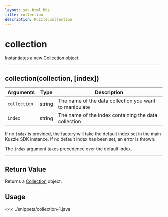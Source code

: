 ```yaml
---
layout: sdk.html.hbs
title: collection
description: Kuzzle:collection
---
```


# collection

Instantiates a new [Collection](/sdk/android/3/controllers/collection/) object.

---

## collection(collection, [index])

| Arguments    | Type   | Description                                            |
| ------------ | ------ | ------------------------------------------------------ |
| `collection` | string | The name of the data collection you want to manipulate |
| `index`      | string | The name of the index containing the data collection   |

If no `index` is provided, the factory will take the default index set in the main Kuzzle SDK instance. If no default index has been set, an error is thrown.

The `index` argument takes precedence over the default index.

---

## Return Value

Returns a [Collection](/sdk/android/3/controllers/collection/) object.

## Usage

<<< ./snippets/collection-1.java
